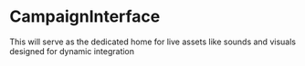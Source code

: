 # CampaignInterface
This will serve as the dedicated home for live assets like sounds and visuals designed for dynamic integration

